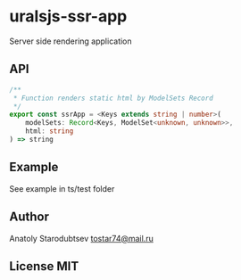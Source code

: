 # uralsjs-ssr-app
Server side rendering application

## API
```typescript
/**
 * Function renders static html by ModelSets Record 
 */
export const ssrApp = <Keys extends string | number>(
    modelSets: Record<Keys, ModelSet<unknown, unknown>>, 
    html: string
) => string
```

## Example
See example in ts/test folder

## Author
Anatoly Starodubtsev <tostar74@mail.ru>

## License MIT
